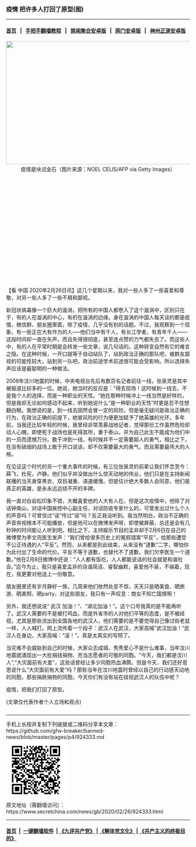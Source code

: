 ### 疫情 把许多人打回了原型(图)
------------------------

#### [首页](https://github.com/gfw-breaker/banned-news/blob/master/README.md) &nbsp;&nbsp;|&nbsp;&nbsp; [手把手翻墙教程](https://github.com/gfw-breaker/guides/wiki) &nbsp;&nbsp;|&nbsp;&nbsp; [禁闻聚合安卓版](https://github.com/gfw-breaker/bn-android) &nbsp;&nbsp;|&nbsp;&nbsp; [网门安卓版](https://github.com/oGate2/oGate) &nbsp;&nbsp;|&nbsp;&nbsp; [神州正道安卓版](https://github.com/SzzdOgate/update) 



<div class="article_right" style="fone-color:#000">
 <p style="text-align: center;">
  <img alt="" src="//img3.secretchina.com/pic/2020/2-15/p2627871a879924920-ss.jpg" style="height:337px; width:600px"/>
  <br>
   疫情是块试金石（图片来源：NOEL CELIS/AFP via Getty Images）
   <span id="hideid" name="hideid" style="color:red;display:none;">
    <span href="https://www.secretchina.com">
    </span>
   </span>
  </br>
 </p>
 <div id="txt-mid1-t21-2017">
  <ins class="adsbygoogle" data-ad-client="ca-pub-1276641434651360" data-ad-slot="2451032099" style="display:inline-block;width:336px;height:280px">
  </ins>
  <div id="SC-22xxx">
  </div>
 </div>
 <p>
  【看
  <span href="https://www.secretchina.com" target="_blank">
   中国
  </span>
  2020年2月26日讯】这几个星期以来，我对一些人多了一些喜爱和尊敬，对另一些人多了一些不屑和鄙视。
  <span id="hideid" name="hideid" style="color:red;display:none;">
   <span href="https://www.secretchina.com">
   </span>
  </span>
 </p>
 <p>
  新冠状病毒像一个巨大的漩涡，把所有的中国人都卷入了这个漩涡中，区别只在于，有的人在漩涡的中心，有的在漩涡的边缘。身在漩涡的中国人每天谈的都是疫情，微信群、朋友圈里面，除了疫情，几乎没有别的话题。不过，我观察到一个现象，有一些正在大有作为的人—–他们当中有千人，有长江学者，有青年千人——这段时间却一直在失声，而且失得很彻底，甚至连点赞的力气都失去了。而这些人中，有的人在平常时期是会转发一些文章，说几句话的。这种转变自然有它的难言之隐。在这种时候，一开口就等于自动站队了，站到政治正确的那队吧，被群友鄙视的可能性较大，站到另一队吧，政治前途学术前途很可能会受影响。所以选择失声应该是最聪明的一种做法。
 </p>
 <p>
  2008年汶川地震的时候，中央电视台先后有数百名记者前往一线，张泉灵是其中被报道比较多的一位。她说，她当时的反应是：“得去现场！这时候到一线去，不是我个人的选择，而是一种职业的天性。“她在那种时候冲上一线当然是好样的，但是我却无论如何感动不起来，听到她说什么“是一种职业的天性”时更是忍不住想翻白眼。我想说的是，到一线去固然会冒一定的风险，但是毫无疑问是政治正确的行为，在政治正确的前提下，她冒风险的行为便更加赋予了她英雄的光环。多年前，当我还比较年轻的时候，我曾经非常羡慕战地记者，觉得那份工作虽然危险却动人心魄，即使死于战场也是死得其所，重于泰山，并为自己此生不能成为他们中的一员而遗憾万分。敢于冲到一线，有时候并不一定需要超人的勇气，相比之下，在没有硝烟的战场上敢于开口说话，却不仅需要最大的勇气，而且需要最伟大的人格。
 </p>
 <p>
  在见证这个时代的另一个重大事件的时候，有三位张泉灵的前辈让我们怀念至今：薛飞，杜宪，卢静。他们似乎并没做出什么惊天动地的伟业，他们只是在主持新闻联播的当天身穿黑衣、双目凝重、语速缓慢。但是估计绝大多数人会同意，他们是真正的英雄，是永永远远绕不开的丰碑。
 </p>
 <p>
  我一直对白岩松印象不错，大概喜爱他的人大有人在。但是这次疫情中，他除了对话钟南山，对话中国疾控中心副主任，对话防疫专家什么的，可曾发出过什么个人的声音吗？可曾信过“谣”传过“谣”吗？反正我没听到。我当然明白，政治不正确的声音央视根本不可能播放，但是他可以在微博发声呀，即使被屏蔽，总还是会有几秒钟的时间能让人听到吧。相比之下，主持娱乐节目的孟非却于2月6日在自己的微博里为李文亮医生发声：“我们曾给很多历史上的冤假错案“平反”，给那些遭受不公正待遇的人“平反”。然而，从来都是到此结束，从来没有“道歉”二字，哪怕你为此付出了生命的代价。平反不等于道歉，也替代不了道歉。我们欠李医生一个道歉。”他在2月8日微博中还说：“人人都有饭吃，人人都能说话的社会就是和谐社会。”迄今为止，我只是喜爱孟非的诙谐简洁、睿智幽默，喜爱他不装，不端着，现在，我更要对他送上一份敬意。
 </p>
 <p>
  朋友圈里还有岁月静好一族，几周来他们依然处变不惊，天天只是晒美食、晒旅游、晒美照、晒party，对这些朋友，我只有一声叹息：商女不知亡国恨啊！
 </p>
 <p>
  另外，我还想说说“
  <span href="https://www.secretchina.com/news/gb/tag/武汉" target="_blank">
   武汉
  </span>
  加油！”、“湖北加油！”。这个口号我真的是不能再听了。武汉人需要的不是被打鸡血，而是外省市的人对他们平等的态度，是不被歧视，尤其是那些流出到全国各地的武汉人，他们需要的是不要觉得自己像过街老鼠一样，人人喊打。网上流传着一个段子：武汉人在武汉，大家高喊“武汉加油！”武汉人在身边，大家高喊：“滚！”。真是太真实的写照了。
 </p>
 <p>
  当灾难不会威胁到自己的时候，大家众志成城、秀秀爱心不是什么难事，当年汶川地震就涌现出一大批捐钱捐物、充当志愿者的可敬的同胞。“今天，我们都是汶川人”,“大灾面前有大爱”，这些话曾经让多少同胞热血沸腾。但是今天，我们还好意思说什么“大灾面前有大爱”吗？那些当年在汶川地震时曾经以自己的行动感天动地的同胞，那些捐款捐物的同胞，今天你们有没有站在歧视武汉人的队伍中呢？
 </p>
 <p>
  疫情，把我们打回了原型。
 </p>
 (文章仅代表作者个人立场和观点)
 <center>
  <div>
   <div id="txt-mid2-t22-2017" style="display: block;  max-height: 351px;  overflow: hidden;">
    <div id="SC-21xxx">
    </div>
    <ins class="adsbygoogle" data-ad-client="ca-pub-1276641434651360" data-ad-format="auto" data-ad-slot="4301710469" data-full-width-responsive="true" style="display:block">
    </ins>
   </div>
  </div>
 </center>
 <div style="padding-top:12px;">
 </div>
</div>

<hr/>
手机上长按并复制下列链接或二维码分享本文章：<br/>
https://github.com/gfw-breaker/banned-news/blob/master/pages/p4/924333.md <br/>
<a href='https://github.com/gfw-breaker/banned-news/blob/master/pages/p4/924333.md'><img src='https://github.com/gfw-breaker/banned-news/blob/master/pages/p4/924333.md.png'/></a> <br/>
原文地址（需翻墙访问）：https://www.secretchina.com/news/gb/2020/02/26/924333.html


------------------------
#### [首页](https://github.com/gfw-breaker/banned-news/blob/master/README.md) &nbsp;|&nbsp; [一键翻墙软件](https://github.com/gfw-breaker/nogfw/blob/master/README.md) &nbsp;| [《九评共产党》](https://github.com/gfw-breaker/9ping.md/blob/master/README.md#九评之一评共产党是什么) | [《解体党文化》](https://github.com/gfw-breaker/jtdwh.md/blob/master/README.md) | [《共产主义的终极目的》](https://github.com/gfw-breaker/gczydzjmd.md/blob/master/README.md)


<img src='http://gfw-breaker.win/banned-news/pages/p4/924333.md' width='0px' height='0px'/>